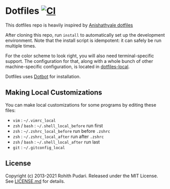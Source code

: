 # Dotfiles [![CI](https://github.com/rohithpudari/dotfiles/actions/workflows/build.yml/badge.svg)](https://github.com/rohithpudari/dotfiles/actions/workflows/build.yml)

This dotfiles repo is heavily inspired by [Anishathyale dotfiles](https://github.com/anishathalye/dotfiles)

After cloning this repo, run `install` to automatically set up the development
environment. Note that the install script is idempotent: it can safely be run
multiple times.

For the color scheme to look right, you will also need terminal-specific
support. The configuration for that, along with a whole bunch of other
machine-specific configuration, is located in [dotfiles-local][dotfiles-local].

Dotfiles uses [Dotbot][dotbot] for installation.

Making Local Customizations
---------------------------

You can make local customizations for some programs by editing these files:

* `vim` : `~/.vimrc_local`
* `zsh` / `bash` : `~/.shell_local_before` run first
* `zsh` : `~/.zshrc_local_before` run before `.zshrc`
* `zsh` : `~/.zshrc_local_after` run after `.zshrc`
* `zsh` / `bash` : `~/.shell_local_after` run last
* `git` : `~/.gitconfig_local`

License
-------

Copyright (c) 2013-2021 Rohith Pudari. Released under the MIT License. See
[LICENSE.md][license] for details.

[dotfiles-local]: https://github.com/rohithpudari/dotfiles-local
[dotbot]: https://github.com/anishathalye/dotbot
[license]: LICENSE
